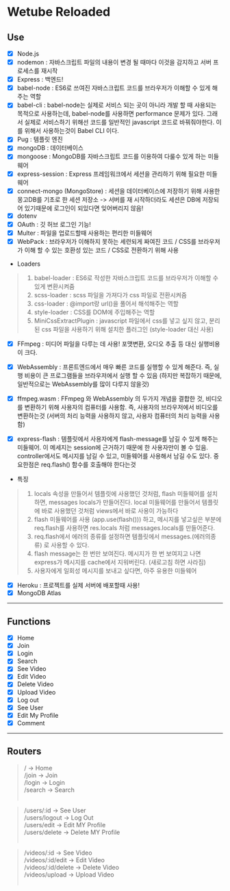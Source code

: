 # Wetube Reloaded

## Use
- [x] Node.js
- [x] nodemon : 자바스크립트 파일의 내용이 변경 될 때마다 이것을 감지하고 서버 프로세스를 재시작
- [x] Express : 백엔드!
- [x] babel-node : ES6로 쓰여진 자바스크립트 코드를 브라우저가 이해할 수 있게 해주는 역할
- [x] babel-cli : babel-node는 실제로 서비스 되는 곳이 아니라 개발 할 때 사용되는 목적으로 사용하는데, babel-node를 사용하면 performance 문제가 있다. 그래서 실제로 서비스하기 위해선 코드를 일반적인 javascript 코드로 바꿔줘야한다. 이를 위해서 사용하는것이 Babel CLI 이다.
- [x] Pug : 템플릿 엔진
- [x] mongoDB : 데이터베이스
- [x] mongoose : MongoDB를 자바스크립트 코드를 이용하여 다룰수 있게 하는 미들웨어
- [x] express-session : Express 프레임워크에서 세션을 관리하기 위해 필요한 미들웨어
- [x] connect-mongo (MongoStore) : 세션을 데이터베이스에 저장하기 위해 사용한 몽고DB를 기초로 한 세션 저장소 -> 서버를 재 시작하더라도 세션은 DB에 저장되어 있기때문에 로그인이 되있다면 잊어버리지 않음!
- [x] dotenv
- [x] OAuth : 깃 허브 로그인 기능!
- [x] Multer : 파일을 업로드할때 사용하는 편리한 미들웨어
- [x] WebPack : 브라우저가 이해하지 못하는 세련되게 짜여진 코드 / CSS를 브라우저가 이해 할 수 있는 호환성 있는 코드 / CSS로 전환하기 위해 사용
- Loaders <br>
> 1. babel-loader : ES6로 작성한 자바스크립트 코드를 브라우저가 이해할 수 있게 변환시켜줌
> 2. scss-loader : scss 파일을 가져다가 css 파일로 전환시켜줌
> 3. css-loader : @import랑 url()을 풀어서 해석해주는 역할
> 4. style-loader : CSS를 DOM에 주입해주는 역할
> 5. MiniCssExtractPlugin : javascript 파일에서 css를 넣고 싶지 않고, 분리된 css 파일을 사용하기 위해 설치한 플러그인 (style-loader 대신 사용)

- [x] FFmpeg : 미디어 파일을 다루는 데 사용! 포맷변환, 오디오 추출 등 대신 실행비용이 크다.
- [x] WebAssembly : 프론트엔드에서 매우 빠른 코드를 실행할 수 있게 해준다. 즉, 실행 비용이 큰 프로그램들을 브라우저에서 실행 할 수 있음 (하지만 복잡하기 때문에, 일반적으로는 WebAssembly를 많이 다루지 않을것)
- [x] ffmpeg.wasm : FFmpeg 와 WebAssembly 의 두가지 개념을 결합한 것, 비디오를 변환하기 위해 사용자의 컴퓨터를 사용함. 즉, 사용자의 브라우저에서 비디오를 변환하는것 (서버의 처리 능력을 사용하지 않고, 사용자 컴퓨터의 처리 능력을 사용함)

- [x] express-flash : 템플릿에서 사용자에게 flash-message를 남길 수 있게 해주는 미들웨어. 이 메세지는 session에 근거하기 때문에 한 사용자만이 볼 수 있음. controller에서도 메시지를 남길 수 있고, 미들웨어를 사용해서 남길 수도 있다. 중요한점은 req.flash() 함수를 호출해야 한다는것
- 특징 <br>
> 1. locals 속성을 만들어서 템플릿에 사용했던 것처럼, flash 미들웨어를 설치하면, messages locals가 만들어진다. local 미들웨어를 만들어서 템플릿에 바로 사용했던 것처럼 views에서 바로 사용이 가능하다
> 2. flash 미들웨어를 사용 (app.use(flash())) 하고, 메시지를 넣고싶은 부분에 req.flash를 사용하면 res.locals 처럼 messages.locals를 만들어준다.
> 3. req.flash에서 에러의 종류를 설정하면 템플릿에서 messages.(에러의종류) 로 사용할 수 있다.
> 4. flash message는 한 번만 보여진다. 메시지가 한 번 보여지고 나면 express가 메시지를 cache에서 지워버린다. (새로고침 하면 사라짐)
> 5. 사용자에게 일회성 메시지를 보내고 싶다면, 아주 유용한 미들웨어
 
- [x] Heroku : 프로젝트를 실제 서버에 배포할때 사용!
- [x] MongoDB Atlas
***

## Functions
- [x] Home
- [x] Join
- [x] Login
- [x] Search
- [x] See Video
- [x] Edit Video
- [x] Delete Video
- [x] Upload Video
- [x] Log out
- [x] See User
- [x] Edit My Profile
- [x] Comment 
***

## Routers
>/ -> Home <br>
>/join -> Join <br>
>/login -> Login <br>
>/search -> Search <br><br>

>/users/:id -> See User <br>
>/users/logout -> Log Out <br>
>/users/edit -> Edit MY Profile <br>
>/users/delete -> Delete MY Profile <br><br>

>/videos/:id -> See Video <br>
>/videos/:id/edit -> Edit Video <br>
>/videos/:id/delete -> Delete Video <br>
>/videos/upload -> Upload Video <br><br>